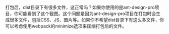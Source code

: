 打包后，dist目录下有很多文件，这正常吗？如果你使用的是ant-design-pro项目，你可能看到了这个截图。这个问题是因为ant-design-pro项目在打包时会生成很多文件，包括CSS、JS、图片等。如果你不希望dist目录下有这么多文件，你可以考虑使用webpack的minimize选项来压缩打包后的文件。
